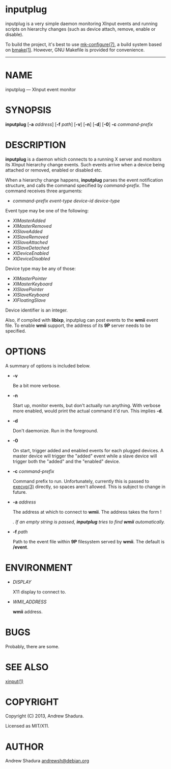 inputplug
=========

inputplug is a very simple daemon monitoring XInput events and running
scripts on hierarchy changes (such as device attach, remove, enable or
disable).

To build the project, it's best to use [mk-configure(7)](http://github.com/cheusov/mk-configure),
a build system based on [bmake(1)](http://www.crufty.net/help/sjg/bmake.html). However, GNU Makefile
is provided for convenience.

* * *

# NAME

inputplug — XInput event monitor

# SYNOPSIS

__inputplug__ \[__\-a__ _address_\] \[__\-f__ _path_\] \[__\-v__\] \[__\-n__\] \[__\-d__\] \[__\-0__\] __\-c__ _command-prefix_

# DESCRIPTION

__inputplug__ is a daemon which connects to a running X server
and monitors its XInput hierarchy change events. Such events arrive
when a device being attached or removed, enabled or disabled etc.

When a hierarchy change happens, __inputplug__ parses the event notification
structure, and calls the command specified by _command-prefix_. The command
receives three arguments:

* _command-prefix_ _event-type_ _device-id_ _device-type_

Event type may be one of the following:

* _XIMasterAdded_
* _XIMasterRemoved_
* _XISlaveAdded_
* _XISlaveRemoved_
* _XISlaveAttached_
* _XISlaveDetached_
* _XIDeviceEnabled_
* _XIDeviceDisabled_

Device type may be any of those:

* _XIMasterPointer_
* _XIMasterKeyboard_
* _XISlavePointer_
* _XISlaveKeyboard_
* _XIFloatingSlave_

Device identifier is an integer.

Also, if compiled with __libixp__, inputplug can post events to the __wmii__ event file.
To enable __wmii__ support, the address of its __9P__ server needs to be specified.

# OPTIONS

A summary of options is included below.

* __\-v__

    Be a bit more verbose.

* __\-n__

    Start up, monitor events, but don't actually run anything.
    With verbose more enabled, would print the actual command it'd
    run. This implies __\-d__.

* __\-d__

    Don't daemonize. Run in the foreground.

* __\-0__

    On start, trigger added and enabled events for each plugged devices. A
    master device will trigger the "added" event while a slave device will
    trigger both the "added" and the "enabled" device.

* __\-c__ _command-prefix_

    Command prefix to run. Unfortunately, currently this is passed to
    [execvp(3)](http://manpages.debian.org/cgi-bin/man.cgi?query=execvp) directly, so spaces aren't allowed. This is subject to
    change in future.

* __\-a__ _address_

    The address at which to connect to __wmii__. The address takes the
    form _<protocol>_!_<address>_. If an empty string is passed,
    __inputplug__ tries to find __wmii__ automatically.

* __\-f__ _path_

    Path to the event file within __9P__ filesystem served by __wmii__.
    The default is __/event__.

# ENVIRONMENT

* _DISPLAY_

    X11 display to connect to.

* _WMII\_ADDRESS_

    __wmii__ address.

# BUGS

Probably, there are some.

# SEE ALSO

[xinput(1)](http://manpages.debian.org/cgi-bin/man.cgi?query=xinput)

# COPYRIGHT

Copyright (C) 2013, Andrew Shadura.

Licensed as MIT/X11.

# AUTHOR

Andrew Shadura <andrewsh@debian.org>
